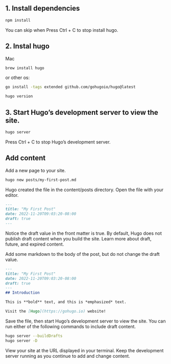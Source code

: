 
## 1. Install dependencies

```bash
npm install
```
You can skip when Press Ctrl + C to stop install hugo.
## 2. Instal hugo
Mac
```bash
brew install hugo
```
or other os:
```bash
go install -tags extended github.com/gohugoio/hugo@latest

hugo version
```

## 3. Start Hugo’s development server to view the site.
```bash
hugo server
```
Press Ctrl + C to stop Hugo’s development server.

## Add content 
Add a new page to your site.
```bash
hugo new posts/my-first-post.md
```
Hugo created the file in the content/posts directory. Open the file with your editor.
```markdown
---
title: "My First Post"
date: 2022-11-20T09:03:20-08:00
draft: true
---
```
Notice the draft value in the front matter is true. By default, Hugo does not publish draft content when you build the site. Learn more about draft, future, and expired content.

Add some markdown to the body of the post, but do not change the draft value.
```markdown
---
title: "My First Post"
date: 2022-11-20T09:03:20-08:00
draft: true
---
## Introduction

This is **bold** text, and this is *emphasized* text.

Visit the [Hugo](https://gohugo.io) website!
```
Save the file, then start Hugo’s development server to view the site. You can run either of the following commands to include draft content.

```bash
hugo server --buildDrafts
hugo server -D
```
View your site at the URL displayed in your terminal. Keep the development server running as you continue to add and change content.


